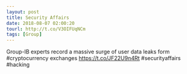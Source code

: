 ```yaml
---
layout: post
title: Security Affairs
date: 2018-08-07 02:00:20
tourl: http://t.co/V3OIFUqNCm
tags: [Group]
---
```

Group-IB experts record a massive surge of user data leaks form #cryptocurrency exchanges
https://t.co/JF22U9n4Rt
#securityaffairs #hacking